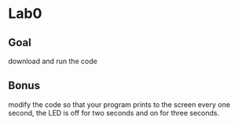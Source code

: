 # Lab0

## Goal
 download and run the code 
## Bonus
  
 modify the code so that your program prints to the screen every one second, the LED is off for two seconds and on for three seconds. 
